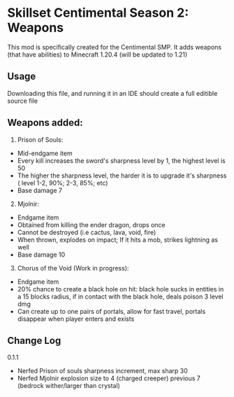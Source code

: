 # Skillset Centimental Season 2: Weapons

This mod is specifically created for the Centimental SMP. It adds weapons (that have abilities) to Minecraft 1.20.4 (will be updated to 1.21)


## Usage

Downloading this file, and running it in an IDE should create a full editible source file

##  Weapons added:

1. Prison of Souls:
- Mid-endgame item
- Every kill increases the sword's sharpness level by 1, the highest level is 50
- The higher the sharpness level, the harder it is to upgrade it's sharpness
( level 1-2, 90%; 2-3, 85%; etc)
- Base damage 7

2. Mjolnir:
- Endgame item
- Obtained from killing the ender dragon, drops once
- Cannot be destroyed (i.e cactus, lava, void, fire)
- When thrown, explodes on impact; If it hits a mob, strikes lightning as well
- Base damage 10

3. Chorus of the Void (Work in progress):
- Endgame item
- 20% chance to create a black hole on hit: black hole sucks in entities in a 15 blocks radius, if in contact with the black hole, deals poison 3 level dmg
- Can create up to one pairs of portals, allow for fast travel, portals disappear when player enters and exists

## Change Log
0.1.1
-  Nerfed Prison of souls sharpness increment, max sharp 30
-  Nerfed Mjolnir explosion size to 4 (charged creeper) previous 7 (bedrock wither/larger than crystal)
